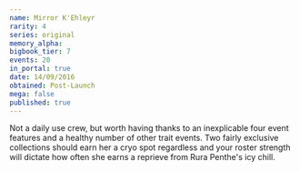 ```yaml
---
name: Mirror K'Ehleyr
rarity: 4
series: original
memory_alpha:
bigbook_tier: 7
events: 20
in_portal: true
date: 14/09/2016
obtained: Post-Launch
mega: false
published: true
---
```


Not a daily use crew, but worth having thanks to an inexplicable four event features and a healthy number of other trait events. Two fairly exclusive collections should earn her a cryo spot regardless and your roster strength will dictate how often she earns a reprieve from Rura Penthe's icy chill.
